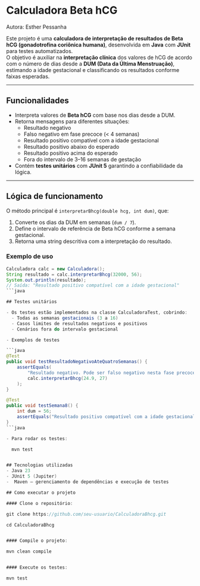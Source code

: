 # Calculadora Beta hCG

Autora: Esther Pessanha

Este projeto é uma **calculadora de interpretação de resultados de Beta hCG (gonadotrofina coriônica humana)**, desenvolvida em **Java** com **JUnit** para testes automatizados.  
O objetivo é auxiliar na **interpretação clínica** dos valores de hCG de acordo com o número de dias desde a **DUM (Data da Última Menstruação)**, estimando a idade gestacional e classificando os resultados conforme faixas esperadas.

---

## Funcionalidades

- Interpreta valores de **Beta hCG** com base nos dias desde a DUM.  
- Retorna mensagens para diferentes situações:
  - Resultado negativo  
  - Falso negativo em fase precoce (< 4 semanas)  
  - Resultado positivo compatível com a idade gestacional  
  - Resultado positivo abaixo do esperado  
  - Resultado positivo acima do esperado  
  - Fora do intervalo de 3–16 semanas de gestação  
- Contém **testes unitários** com **JUnit 5** garantindo a confiabilidade da lógica.

---

## Lógica de funcionamento

O método principal é `interpretarBhcg(double hcg, int dum)`, que:

1. Converte os dias da DUM em semanas (`dum / 7`).
2. Define o intervalo de referência de Beta hCG conforme a semana gestacional.
3. Retorna uma string descritiva com a interpretação do resultado.

### Exemplo de uso

```java
Calculadora calc = new Calculadora();
String resultado = calc.interpretarBhcg(32000, 56);
System.out.println(resultado);
// Saída: "Resultado positivo compatível com a idade gestacional"
```java

## Testes unitários

- Os testes estão implementados na classe CalculadoraTest, cobrindo:
  - Todas as semanas gestacionais (3 a 16)
  - Casos limites de resultados negativos e positivos
  - Cenários fora do intervalo gestacional

- Exemplos de testes

```java
@Test
public void testResultadoNegativoAteQuatroSemanas() {
    assertEquals(
        "Resultado negativo. Pode ser falso negativo nesta fase precoce (<4 sem). Repetir exame em 1 semana",
        calc.interpretarBhcg(24.9, 27)
    );
}

@Test
public void testSemana8() {
    int dum = 56;
    assertEquals("Resultado positivo compatível com a idade gestacional", calc.interpretarBhcg(32000, dum));
}
```java

- Para rodar os testes:

  mvn test


## Tecnologias utilizadas
- Java 23
- JUnit 5 (Jupiter)
-  Maven – gerenciamento de dependências e execução de testes

## Como executar o projeto

#### Clone o repositório:

git clone https://github.com/seu-usuario/CalculadoraBhcg.git

cd CalculadoraBhcg


#### Compile o projeto:

mvn clean compile


#### Execute os testes:

mvn test
